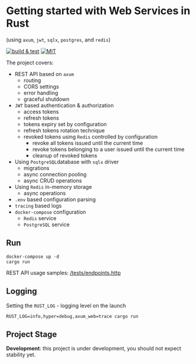 # Getting started with Web Services in Rust

(using `axum`, `jwt`, `sqlx`, `postgres`, and `redis`)

[![build & test](https://github.com/sheroz/axum-web/actions/workflows/ci.yml/badge.svg)](https://github.com/sheroz/axum-web/actions/workflows/ci.yml)
[![MIT](https://img.shields.io/github/license/sheroz/axum-web)](https://github.com/sheroz/axum-web/tree/main/LICENSE)

The project covers:

- REST API based on `axum`
  - routing
  - CORS settings
  - error handling
  - graceful shutdown
- `JWT` based authentication & authorization
  - access tokens
  - refresh tokens
  - tokens expiry set by configuration
  - refresh tokens rotation technique
  - revoked tokens using `Redis` controlled by configuration
    - revoke all tokens issued until the current time
    - revoke tokens belonging to a user issued until the current time
    - cleanup of revoked tokens
- Using `PostgreSQL`database with `sqlx` driver
  - migrations
  - async connection pooling
  - async CRUD operations
- Using `Redis` in-memory storage
  - async operations
- `.env` based configuration parsing
- `tracing` based logs
- `docker-compose` configuration
  - `Redis` service
  - `PostgreSQL` service

## Run

```text
docker-compose up -d
cargo run
```

REST API usage samples: [/tests/endpoints.http](/tests/endpoints.http)

## Logging

Setting the `RUST_LOG` - logging level on the launch

```text
RUST_LOG=info,hyper=debug,axum_web=trace cargo run
```

## Project Stage

**Development**: this project is under development, you should not expect stability yet.
